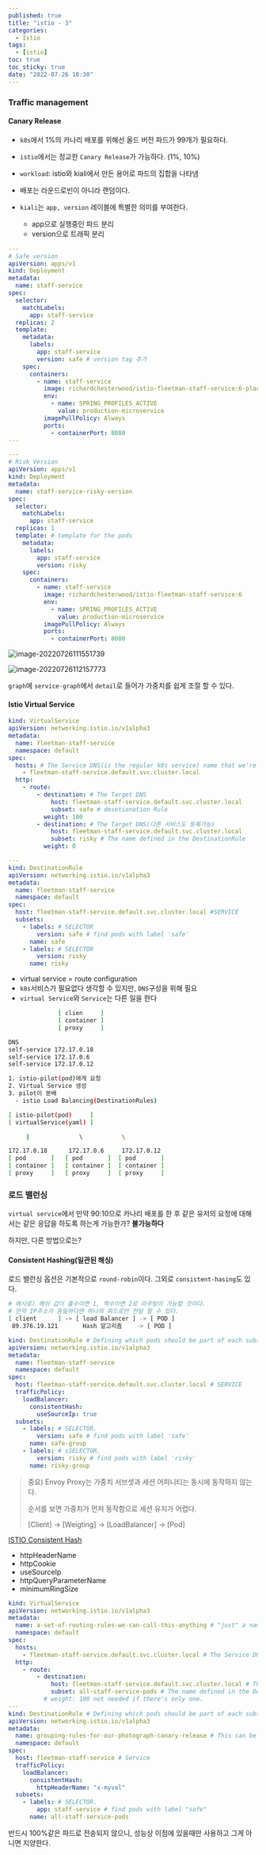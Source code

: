 ```yaml
---
published: true
title: "istio - 3"
categories:
  - Istio
tags:
  - [istio]
toc: true
toc_sticky: true
date: "2022-07-26 10:30"
---
```


### Traffic management

#### Canary Release

- `k8s`에서 1%의 카나리 배포를 위해선 올드 버전 파드가 99개가 필요하다.

- `istio`에서는 정교한 `Canary Release`가 가능하다. (1%, 10%)

- `workload`: istio와 kiali에서 만든 용어로 파드의 집합을 나타냄
- 배포는 라운드로빈이 아니라 랜덤이다.

- `kiali`는 `app, version` 레이블에 특별한 의미를 부여한다.
  - app으로 실행중인 파드 분리
  - version으로 트래픽 분리

```yaml
---
# Safe version
apiVersion: apps/v1
kind: Deployment
metadata:
  name: staff-service
spec:
  selector:
    matchLabels:
      app: staff-service
  replicas: 2
  template:
    metadata:
      labels:
        app: staff-service
        version: safe # version tag 추가
    spec:
      containers:
        - name: staff-service
          image: richardchesterwood/istio-fleetman-staff-service:6-placeholder
          env:
            - name: SPRING_PROFILES_ACTIVE
              value: production-microservice
          imagePullPolicy: Always
          ports:
            - containerPort: 8080
---

---
# Risk Version
apiVersion: apps/v1
kind: Deployment
metadata:
  name: staff-service-risky-version
spec:
  selector:
    matchLabels:
      app: staff-service
  replicas: 1
  template: # template for the pods
    metadata:
      labels:
        app: staff-service
        version: risky
    spec:
      containers:
        - name: staff-service
          image: richardchesterwood/istio-fleetman-staff-service:6
          env:
            - name: SPRING_PROFILES_ACTIVE
              value: production-microservice
          imagePullPolicy: Always
          ports:
            - containerPort: 8080
```

![image-20220726111551739](../../../assets/images/posts/2022-07-26-post-istio-3/image-20220726111551739.png)

![image-20220726112157773](../../../assets/images/posts/2022-07-26-post-istio-3/image-20220726112157773.png)

`graph`에 `service-graph`에서 `detail`로 들어가 가중치를 쉽게 조절 할 수 있다.

#### Istio Virtual Service

```yaml
kind: VirtualService
apiVersion: networking.istio.io/v1alpha3
metadata:
  name: fleetman-staff-service
  namespace: default
spec:
  hosts: # The Service DNS(is the regular k8s service) name that we're apply routing
    - fleetman-staff-service.default.svc.cluster.local
  http:
    - route:
        - destination: # The Target DNS
            host: fleetman-staff-service.default.svc.cluster.local
            subset: safe # desetionation Rule
          weight: 100
        - destination: # The Target DNS(다른 서비스도 등록가능)
            host: fleetman-staff-service.default.svc.cluster.local
            subset: risky # The name defined in the DestinationRule
          weight: 0

---
kind: DestinationRule
apiVersion: networking.istio.io/v1alpha3
metadata:
  name: fleetman-staff-service
  namespace: default
spec:
  host: fleetman-staff-service.default.svc.cluster.local #SERVICE
  subsets:
    - labels: # SELECTOR
        version: safe # find pods with label 'safe'
      name: safe
    - labels: # SELECTOR
        version: risky
      name: risky
```

- virtual service = route configuration
- `k8s`서비스가 필요없다 생각할 수 있지만, `DNS`구성을 위해 필요
- `virtual Service`와 `Service`는 다른 일을 한다

```bash
              [ clien     ]
              [ container ]
              [ proxy     ]

DNS
self-service 172.17.0.18
self-service 172.17.0.6
self-service 172.17.0.12

1. istio-pilot(pod)에게 요청
2. Virtual Service 생성
3. pilot이 분배
  - istio Load Balancing(DestinationRules)

[ istio-pilot(pod)     ]
[ virtualService(yaml) ]

     |              \           \

172.17.0.18      172.17.0.6     172.17.0.12
[ pod       ]   [ pod       ]  [ pod       ]
[ container ]   [ container ]  [ container ]
[ proxy     ]   [ proxy     ]  [ proxy     ]
```

### 로드 밸런싱

`virtual service`에서 만약 90:10으로 카나리 배포를 한 후 같은 유저의 요청에 대해서는 같은 응답을 하도록 하는게 가능한가? **불가능하다**

하지만, 다른 방법으로는?

#### Consistent Hashing(일관된 해싱)

로드 밸런싱 옵션은 기본적으로 `round-robin`이다. 그외로 `consistent-hasing`도 있다.

```bash
# 예시로) 해쉬 값이 홀수이면 1, 짝수이면 2로 라우팅이 가능할 것이다.
# 만약 IP주소가 동일하다면 하나의 파드로만 전달 할 수 있다.
[ client      ] -> [ load Balancer ] -> [ POD ]
 89.376.19.121       Hash 알고리즘    -> [ POD ]
```

```yaml
kind: DestinationRule # Defining which pods should be part of each subset
apiVersion: networking.istio.io/v1alpha3
metadata:
  name: fleetman-staff-service
  namespace: default
spec:
  host: fleetman-staff-service.default.svc.cluster.local # SERVICE
  trafficPolicy:
    loadBalancer:
      consistentHash:
        useSourceIp: true
  subsets:
    - labels: # SELECTOR.
        version: safe # find pods with label 'safe'
      name: safe-group
    - labels: # sSELECTOR.
        version: risky # find pods with label 'risky'
      name: risky-group
```

> 중요) Envoy Proxy는 가중치 서브셋과 세션 어피니티는 동시에 동작하지 않는다.
>
> 순서를 보면 가중치가 먼저 동작함으로 세션 유지가 어렵다.
>
> [Client] -> [Weigting] -> [LoadBalancer] -> [Pod]

[ISTIO Consistent Hash](https://istio.io/latest/docs/reference/config/networking/destination-rule/#LoadBalancerSettings-ConsistentHashLB)

- httpHeaderName
- httpCookie
- useSourceIp
- httpQueryParameterName
- minimumRingSize

```yaml
kind: VirtualService
apiVersion: networking.istio.io/v1alpha3
metadata:
  name: a-set-of-routing-rules-we-can-call-this-anything # "just" a name for this virtualservice
  namespace: default
spec:
  hosts:
    - fleetman-staff-service.default.svc.cluster.local # The Service DNS (ie the regular K8S Service) name that we're applying routing rules to.
  http:
    - route:
        - destination:
            host: fleetman-staff-service.default.svc.cluster.local # The Target DNS name
            subset: all-staff-service-pods # The name defined in the DestinationRule
          # weight: 100 not needed if there's only one.
---
kind: DestinationRule # Defining which pods should be part of each subset
apiVersion: networking.istio.io/v1alpha3
metadata:
  name: grouping-rules-for-our-photograph-canary-release # This can be anything you like.
  namespace: default
spec:
  host: fleetman-staff-service # Service
  trafficPolicy:
    loadBalancer:
      consistentHash:
        httpHeaderName: "x-myval"
  subsets:
    - labels: # SELECTOR.
        app: staff-service # find pods with label "safe"
      name: all-staff-service-pods
```

반드시 100%같은 파드로 전송되지 않으니, 성능상 이점에 있을때만 사용하고 그게 아니면 지양한다.
